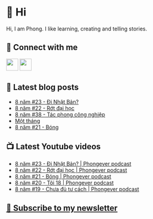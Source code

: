 # 👋 Hi

Hi, I am Phong. I like learning, creating and telling stories.

## 🔗 Connect with me
[<img height="32" width="32" src="https://cdn.jsdelivr.net/npm/simple-icons@v3/icons/youtube.svg" />](https://www.youtube.com/channel/UCXykqt3V2-9bYXKWZRcH0rA)
[<img height="32" width="32" src="https://cdn.jsdelivr.net/npm/simple-icons@v3/icons/instagram.svg" />](https://www.instagram.com/phongever)

## 📝 Latest blog posts

<!-- BLOG-POST-LIST:START -->
- [8 năm #23 - Đi Nhật Bản?](https://phongever.substack.com/p/8-nam-23-i-nhat-ban)
- [8 năm #22 - Rớt đại học](https://phongever.substack.com/p/8-nam-22-rot-ai-hoc)
- [8 năm #38 - Tác phong công nghiệp](https://phongever.substack.com/p/8-nam-38-tac-phong-cong-nghiep)
- [Một tháng](https://phongever.substack.com/p/mot-thang)
- [8 năm #21 - Bóng](https://phongever.substack.com/p/8-nam-21-bong)
<!-- BLOG-POST-LIST:END -->

## 📺 Latest Youtube videos

<!-- YOUTUBE-VIDEO-LIST:START -->
- [8 năm #23 - Đi Nhật Bản? | Phongever podcast](https://www.youtube.com/watch?v=lUOodHwXSMQ)
- [8 năm #22 - Rớt đại học | Phongever podcast](https://www.youtube.com/watch?v=bRXqBsC5Mp4)
- [8 năm #21 - Bóng | Phongever podcast](https://www.youtube.com/watch?v=PhPjFVPFeZs)
- [8 năm #20 - Tôi 18 | Phongever podcast](https://www.youtube.com/watch?v=xOyqO2xm2k0)
- [8 năm #19 - Chưa đủ tư cách | Phongever podcast](https://www.youtube.com/watch?v=G-rpOkXKeQU)
<!-- YOUTUBE-VIDEO-LIST:END -->

## [💌 Subscribe to my newsletter](https://phongever.substack.com/)
